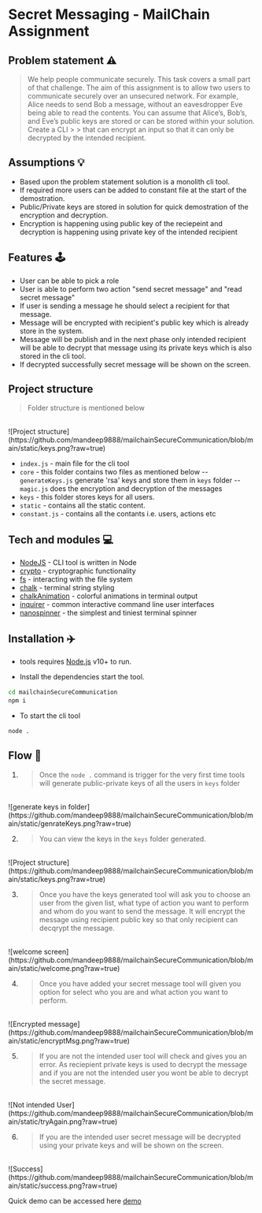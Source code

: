 # Secret Messaging - MailChain Assignment


## Problem statement ⚠️
> We help people communicate securely. This task covers a small part of that challenge. The aim of this assignment is to allow two users to communicate securely over an unsecured network. For example, Alice needs to send Bob a message, without an eavesdropper Eve being able to read the contents.
You can assume that Alice’s, Bob’s, and Eve’s public keys are stored or can be stored within your solution. Create a CLI > > that can encrypt an input so that it can only be decrypted by the intended recipient.

## Assumptions 💡
- Based upon the problem statement solution is a monolith cli tool.
- If required more users can be added to constant file at the start of the demostration.
- Public/Private keys are stored in solution for quick demostration of the encryption and decryption.
- Encryption is happening using public key of the reciepeint and decryption is happening using private key of the  intended recipient

## Features 🕹️

- User can be able to pick a role 
- User is able to perform two action "send secret message" and "read secret message"
- If user is sending a message he should select a recipient for that message.
- Message will be encrypted with recipient's public key which is already store in the system. 
- Message will be publish and in the next phase only intended recipient will be able to decrypt that message using its        private keys which is also stored in the cli tool. 
- If decrypted successfully secret message will be shown on the screen.

## Project structure
>Folder structure is mentioned below
<br/>
![Project structure](https://github.com/mandeep9888/mailchainSecureCommunication/blob/main/static/keys.png?raw=true)

- `index.js` - main file for the cli tool
- `core` - this folder contains two files as mentioned below
-- `generateKeys.js` generate 'rsa' keys and store them in `keys` folder
-- `magic.js` does the encryption and decryption of the messages
-  `keys` - this folder stores keys for all users.
-  `static` - contains all the static content.
-  `constant.js` - contains all the contants i.e. users, actions etc

## Tech and modules 💻

- [NodeJS](https://nodejs.org/en/) - CLI tool is written in Node
- [crypto](https://nodejs.org/api/crypto.html) - cryptographic functionality
- [fs](https://nodejs.org/api/fs.html) -  interacting with the file system
- [chalk](https://www.npmjs.com/package/chalk) - terminal string styling
- [chalkAnimation](https://www.npmjs.com/package/chalk-animation) - colorful animations in terminal output
- [inquirer](https://www.npmjs.com/package/inquirer) - common interactive command line user interfaces
- [nanospinner](https://www.npmjs.com/package/nanospinner) - the simplest and tiniest terminal spinner


## Installation ✈️

- tools requires [Node.js](https://nodejs.org/) v10+ to run.

- Install the dependencies start the tool.

```sh
cd mailchainSecureCommunication
npm i
```
- To start the cli tool 
```sh
node .
```
## Flow 🛶

1. >Once the `node .` command is trigger for the very first time tools will generate public-private keys of all the users in `keys` folder
<br />
![generate keys in folder](https://github.com/mandeep9888/mailchainSecureCommunication/blob/main/static/genrateKeys.png?raw=true)

2. >You can view the keys in the `keys` folder generated.
<br />
![Project structure](https://github.com/mandeep9888/mailchainSecureCommunication/blob/main/static/keys.png?raw=true)


3. >Once you have the keys generated tool will ask you to choose an user from the given list, what type of action you want to perform and whom do you want to send the message. It will encrypt the message using recipient public key so that only recipient can decqrypt the message.
<br />
![welcome screen](https://github.com/mandeep9888/mailchainSecureCommunication/blob/main/static/welcome.png?raw=true)


4. >Once you have added your secret message tool will given you option for select who you are and what action you want to perform.
<br />
![Encrypted message](https://github.com/mandeep9888/mailchainSecureCommunication/blob/main/static/encryptMsg.png?raw=true)

5. >If you are not the intended user tool will check and gives you an error. As reciepient private keys is used to decrypt the message and if you are not the intended user you wont be able to decrypt the secret message.
<br />
![Not intended User](https://github.com/mandeep9888/mailchainSecureCommunication/blob/main/static/tryAgain.png?raw=true)

6. >If you are the intended user secret message will be decrypted using your private keys and will be shown on the screen.
<br/>
![Success](https://github.com/mandeep9888/mailchainSecureCommunication/blob/main/static/success.png?raw=true)


Quick demo can be accessed here [demo](https://drive.google.com/file/d/1vJW-obXDtHoAn3aoDmPlM7Yha0ZwJZBz/view?usp=sharing) 
